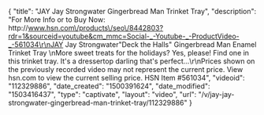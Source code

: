 {
    "title": "JAY Jay Strongwater Gingerbread Man Trinket Tray",
    "description": "For More Info or to Buy Now: http:\/\/www.hsn.com\/products\/seo\/8442803?rdr=1&sourceid=youtube&cm_mmc=Social-_-Youtube-_-ProductVideo-_-561034\r\nJAY Jay Strongwater\"Deck the Halls\" Gingerbread Man Enamel Trinket Tray \nMore sweet treats for the holidays? Yes, please! Find one in this trinket tray. It's a dressertop darling that's perfect...\r\nPrices shown on the previously recorded video may not represent the current price.  View hsn.com to view the current selling price. HSN Item #561034",
    "videoid": "112329886",
    "date_created": "1500391624",
    "date_modified": "1503416437",
    "type": "captivate",
    "layout": "video",
    "url": "\/v\/jay-jay-strongwater-gingerbread-man-trinket-tray\/112329886"
}